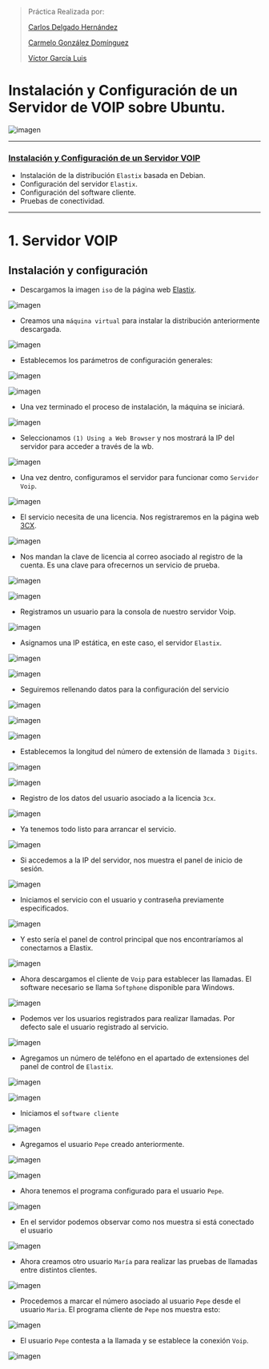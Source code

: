>Práctica Realizada por:
>
>[Carlos Delgado Hernández](https://github.com/carlsjdh)
>
>[Carmelo González Domínguez](https://github.com/SilverGG)
>
>[Víctor García Luis](https://github.com/victorvgl)

# Instalación y Configuración de un Servidor de VOIP sobre Ubuntu.

![imagen](./img/portada.png)

---

### [Instalación y Configuración de un Servidor VOIP](#1)

+ Instalación de la distribución `Elastix` basada en Debian.
+ Configuración del servidor `Elastix`.
+ Configuración del software cliente.
+ Pruebas de conectividad.

---
#  <a name="1"></a> 1. Servidor VOIP

## Instalación y configuración

+ Descargamos la imagen `iso` de la página web [Elastix](https://www.elastix.org/es/downloads/).


![imagen](./img/1.png)


+ Creamos una `máquina virtual` para instalar la distribución anteriormente descargada.


![imagen](./img/2.png)


+ Establecemos los parámetros de configuración generales:

![imagen](./img/3.png)

![imagen](./img/4.png)

+ Una vez terminado el proceso de instalación, la máquina se iniciará.

![imagen](./img/5.png)

+ Seleccionamos `(1) Using a Web Browser` y nos mostrará la IP del servidor para acceder a través de la wb.


![imagen](./img/6.png)


+ Una vez dentro, configuramos el servidor para funcionar como `Servidor Voip`.


![imagen](./img/7.png)

+ El servicio necesita de una licencia. Nos registraremos en la página web [3CX](https://www.3cx.com/).


![imagen](./img/8.png)

+ Nos mandan la clave de licencia al correo asociado al registro de la cuenta. Es una clave para ofrecernos un servicio de prueba.


![imagen](./img/10.png)

![imagen](./img/11.png)


+ Registramos un usuario para la consola de nuestro servidor Voip.


![imagen](./img/12.png)

+ Asignamos una IP estática, en este caso, el servidor `Elastix`.

![imagen](./img/13.png)

![imagen](./img/a.png)


+ Seguiremos rellenando datos para la configuración del servicio


![imagen](./img/14.png)

![imagen](./img/15.png)

![imagen](./img/16.png)

+ Establecemos la longitud del número de extensión de llamada `3 Digits`.


![imagen](./img/18.png)

![imagen](./img/19.png)


+ Registro de los datos del usuario asociado a la licencia `3cx`.


![imagen](./img/21.png)


+ Ya tenemos todo listo para arrancar el servicio.

![imagen](./img/23.png)

+ Si accedemos a la IP del servidor, nos muestra el panel de inicio de sesión.

![imagen](./img/24.png)

+ Iniciamos el servicio con el usuario y contraseña previamente especificados.


![imagen](./img/25.png)


+ Y esto sería el panel de control principal que nos encontraríamos al conectarnos a Elastix.


![imagen](./img/26.png)


+ Ahora descargamos el cliente de `Voip` para establecer las llamadas. El software necesario se llama `Softphone` disponible para Windows.


![imagen](./img/27.png)


+ Podemos ver los usuarios registrados para realizar llamadas. Por defecto sale el usuario registrado al servicio.


![imagen](./img/28.png)


+ Agregamos un número de teléfono en el apartado de extensiones del panel de control de `Elastix`.


![imagen](./img/29.png)





![imagen](./img/30.png)


+ Iniciamos el `software cliente`


![imagen](./img/31.png)

+ Agregamos el usuario `Pepe` creado anteriormente.


![imagen](./img/33.png)


![imagen](./img/34.png)


+ Ahora tenemos el programa configurado para el usuario `Pepe`.


![imagen](./img/35.png)


+ En el servidor podemos observar como nos muestra si está conectado el usuario


![imagen](./img/36.png)


+ Ahora creamos otro usuario `María` para realizar las pruebas de llamadas entre distintos clientes.


![imagen](./img/37.png)


+ Procedemos a marcar el número asociado al usuario `Pepe` desde el usuario `Maria`. El programa cliente de `Pepe` nos muestra esto:


![imagen](./img/38.png)


+ El usuario `Pepe` contesta a la llamada y se establece la conexión `Voip`.


![imagen](./img/39.png)
